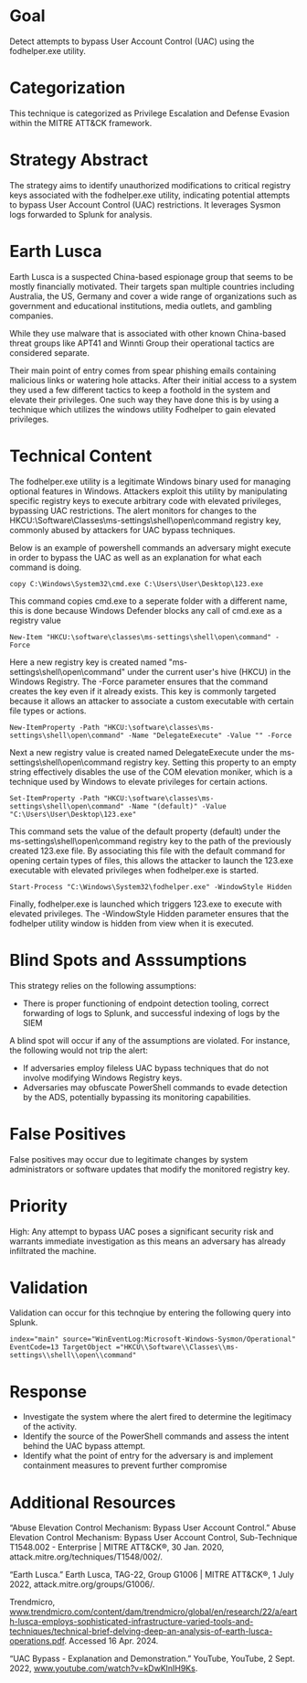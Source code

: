 # Goal
Detect attempts to bypass User Account Control (UAC) using the fodhelper.exe utility.

# Categorization
This technique is categorized as Privilege Escalation and Defense Evasion within the MITRE ATT&CK framework.

# Strategy Abstract
The strategy aims to identify unauthorized modifications to critical registry keys associated with the fodhelper.exe utility, indicating potential attempts to bypass User Account Control (UAC) restrictions. It leverages Sysmon logs forwarded to Splunk for analysis.

# Earth Lusca
Earth Lusca is a suspected China-based espionage group that seems to be mostly financially motivated. Their targets span multiple countries including Australia, the US, Germany and cover a wide range of organizations such as government and educational institutions, media outlets, and gambling companies.

While they use malware that is associated with other known China-based threat groups like APT41 and Winnti Group their operational tactics are considered separate.

Their main point of entry comes from spear phishing emails containing malicious links or watering hole attacks. After their initial access to a system they used a few different tactics to keep a foothold in the system and elevate their privileges. One such way they have done this is by using a technique which utilizes the windows utility Fodhelper to gain elevated privileges.


# Technical Content
The fodhelper.exe utility is a legitimate Windows binary used for managing optional features in Windows. Attackers exploit this utility by manipulating specific registry keys to execute arbitrary code with elevated privileges, bypassing UAC restrictions. The alert monitors for changes to the HKCU:\Software\Classes\ms-settings\shell\open\command registry key, commonly abused by attackers for UAC bypass techniques.

Below is an example of powershell commands an adversary might execute in order to bypass the UAC as well as an explanation for what each command is doing.

```
copy C:\Windows\System32\cmd.exe C:\Users\User\Desktop\123.exe
```
This command copies cmd.exe to a seperate folder with a different name, this is done because Windows Defender blocks any call of cmd.exe as a registry value

```
New-Item "HKCU:\software\classes\ms-settings\shell\open\command" -Force
```
Here a new registry key is created named "ms-settings\shell\open\command" under the current user's hive (HKCU) in the Windows Registry. The -Force parameter ensures that the command creates the key even if it already exists. This key is commonly targeted because it allows an attacker to associate a custom executable with certain file types or actions.

```
New-ItemProperty -Path "HKCU:\software\classes\ms-settings\shell\open\command" -Name "DelegateExecute" -Value "" -Force
```
Next a new registry value is created named DelegateExecute under the ms-settings\shell\open\command registry key. Setting this property to an empty string effectively disables the use of the COM elevation moniker, which is a technique used by Windows to elevate privileges for certain actions.

```
Set-ItemProperty -Path "HKCU:\software\classes\ms-settings\shell\open\command" -Name "(default)" -Value "C:\Users\User\Desktop\123.exe"
```
This command sets the value of the default property (default) under the ms-settings\shell\open\command registry key to the path of the previously created 123.exe file. By associating this file with the default command for opening certain types of files, this allows the attacker to launch the 123.exe executable with elevated privileges when fodhelper.exe is started.

```
Start-Process "C:\Windows\System32\fodhelper.exe" -WindowStyle Hidden
```
Finally, fodhelper.exe is launched which triggers 123.exe to execute with elevated privileges. The -WindowStyle Hidden parameter ensures that the fodhelper utility window is hidden from view when it is executed.


# Blind Spots and Asssumptions
This strategy relies on the following assumptions:

* There is proper functioning of endpoint detection tooling, correct forwarding of logs to Splunk, and successful indexing of logs by the SIEM

A blind spot will occur if any of the assumptions are violated. For instance, the following would not trip the alert:

* If adversaries employ fileless UAC bypass techniques that do not involve modifying Windows Registry keys.
* Adversaries may obfuscate PowerShell commands to evade detection by the ADS, potentially bypassing its monitoring capabilities.

# False Positives
False positives may occur due to legitimate changes by system administrators or software updates that modify the monitored registry key.

# Priority
High: Any attempt to bypass UAC poses a significant security risk and warrants immediate investigation as this means an adversary has already infiltrated the machine.

# Validation
Validation can occur for this technqiue by entering the following query into Splunk.

```
index="main" source="WinEventLog:Microsoft-Windows-Sysmon/Operational" EventCode=13 TargetObject ="HKCU\\Software\\Classes\\ms-settings\\shell\\open\\command"
```

# Response
* Investigate the system where the alert fired to determine the legitimacy of the activity.
* Identify the source of the PowerShell commands and assess the intent behind the UAC bypass attempt.
* Identify what the point of entry for the adversary is and implement containment measures to prevent further compromise


# Additional Resources
“Abuse Elevation Control Mechanism: Bypass User Account Control.” Abuse Elevation Control Mechanism: Bypass User Account Control, Sub-Technique T1548.002 - Enterprise | MITRE ATT&CK®, 30 Jan. 2020, attack.mitre.org/techniques/T1548/002/. 

“Earth Lusca.” Earth Lusca, TAG-22, Group G1006 | MITRE ATT&CK®, 1 July 2022, attack.mitre.org/groups/G1006/. 

Trendmicro, www.trendmicro.com/content/dam/trendmicro/global/en/research/22/a/earth-lusca-employs-sophisticated-infrastructure-varied-tools-and-techniques/technical-brief-delving-deep-an-analysis-of-earth-lusca-operations.pdf. Accessed 16 Apr. 2024. 

“UAC Bypass - Explanation and Demonstration.” YouTube, YouTube, 2 Sept. 2022, www.youtube.com/watch?v=kDwKlnIH9Ks. 

